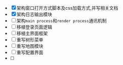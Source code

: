 - [x] 架构窗口打开方式脚本及css加载方式,并写相关文档
- [x] 架构日志输出模块
- [ ] 架构`main process`和`render process`通讯机制
- [ ] 移植登录页面逻辑
- [ ] 移植主界面框架
- [ ] 重写树形菜单
- [ ] 重写地图模块
- [ ] 重写配置界面
- [ ]
